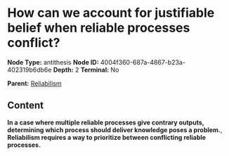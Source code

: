 # How can we account for justifiable belief when reliable processes conflict?

**Node Type:** antithesis
**Node ID:** 4004f360-687a-4867-b23a-402319b6db6e
**Depth:** 2
**Terminal:** No

**Parent:** [Reliabilism](reliabilism.md)

## Content

**In a case where multiple reliable processes give contrary outputs, determining which process should deliver knowledge poses a problem.**, **Reliabilism requires a way to prioritize between conflicting reliable processes.**

